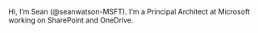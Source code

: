 Hi, I’m Sean (@seanwatson-MSFT). I'm a Principal Architect at Microsoft working on SharePoint and OneDrive.

<!---
seanwatson-MSFT/seanwatson-MSFT is a ✨ special ✨ repository because its `README.md` (this file) appears on your GitHub profile.
You can click the Preview link to take a look at your changes.
--->
